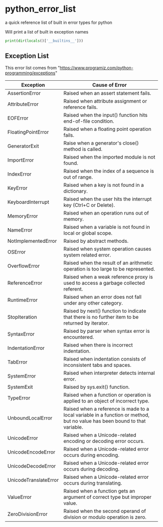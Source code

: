 # python_error_list
a quick reference list of built in error types for python  

Will print a list of built in exception names  
```python 
print(dir(locals()['__builtins__']))
```  

## Exception List
This error list comes from "https://www.programiz.com/python-programming/exceptions"  

Exception	            | Cause of Error
----------------------|---------------
AssertionError	      | Raised when an assert statement fails.
AttributeError	      | Raised when attribute assignment or reference fails.
EOFError	            | Raised when the input() function hits end-of-file condition.
FloatingPointError	  | Raised when a floating point operation fails.
GeneratorExit	        | Raise when a generator's close() method is called.
ImportError	          | Raised when the imported module is not found.
IndexError	          | Raised when the index of a sequence is out of range.
KeyError	            | Raised when a key is not found in a dictionary.
KeyboardInterrupt	    | Raised when the user hits the interrupt key (Ctrl+C or Delete).
MemoryError	          | Raised when an operation runs out of memory.
NameError	            | Raised when a variable is not found in local or global scope.
NotImplementedError	  | Raised by abstract methods.
OSError	              | Raised when system operation causes system related error.
OverflowError         | Raised when the result of an arithmetic operation is too large to be represented.
ReferenceError	      | Raised when a weak reference proxy is used to access a garbage collected referent.
RuntimeError	        | Raised when an error does not fall under any other category.
StopIteration	        | Raised by next() function to indicate that there is no further item to be returned by iterator.
SyntaxError	          | Raised by parser when syntax error is encountered.
IndentationError	    | Raised when there is incorrect indentation.
TabError	            | Raised when indentation consists of inconsistent tabs and spaces.
SystemError	          | Raised when interpreter detects internal error.
SystemExit	          | Raised by sys.exit() function.
TypeError	            | Raised when a function or operation is applied to an object of incorrect type.
UnboundLocalError	    | Raised when a reference is made to a local variable in a function or method, but no value has been bound to that variable.
UnicodeError	        | Raised when a Unicode-related encoding or decoding error occurs.
UnicodeEncodeError	  | Raised when a Unicode-related error occurs during encoding.
UnicodeDecodeError	  | Raised when a Unicode-related error occurs during decoding.
UnicodeTranslateError	| Raised when a Unicode-related error occurs during translating.
ValueError	          | Raised when a function gets an argument of correct type but improper value.
ZeroDivisionError	    | Raised when the second operand of division or modulo operation is zero.
